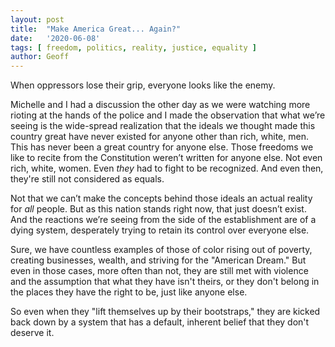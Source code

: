 ```yaml
---
layout: post
title:  "Make America Great... Again?"
date:   '2020-06-08'
tags: [ freedom, politics, reality, justice, equality ]
author: Geoff
---
```


When oppressors lose their grip, everyone looks like the enemy.

<!--more-->

Michelle and I had a discussion the other day as we were watching more rioting at the hands of the police and I made the observation that what we’re seeing is the wide-spread realization that the ideals we thought made this country great have never existed for anyone other than rich, white, men. This has never been a great country for anyone else. Those freedoms we like to recite from the Constitution weren’t written for anyone else. Not even rich, white, women. Even _they_ had to fight to be recognized. And even then, they're still not considered as equals.

Not that we can’t make the concepts behind those ideals an actual reality for _all_ people. But as this nation stands right now, that just doesn’t exist. And the reactions we’re seeing from the side of the establishment are of a dying system, desperately trying to retain its control over everyone else.

Sure, we have countless examples of those of color rising out of poverty, creating businesses, wealth, and striving for the "American Dream." But even in those cases, more often than not, they are still met with violence and the assumption that what they have isn't theirs, or they don't belong in the places they have the right to be, just like anyone else.

So even when they "lift themselves up by their bootstraps," they are kicked back down by a system that has a default, inherent belief that they don't deserve it.
